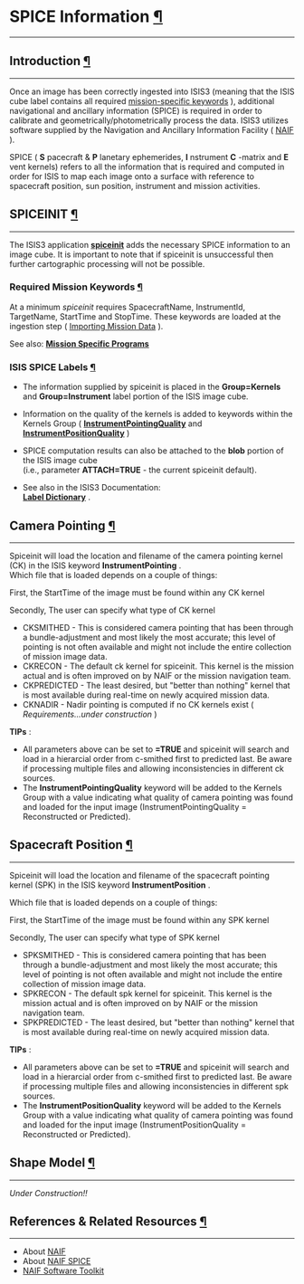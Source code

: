 <div id="main">

<div id="content">

<div class="contextual">

</div>

<div class="wiki wiki-page">

<span id="SPICE-Information"></span>

# SPICE Information [¶](#SPICE-Information-)

-----

<span id="Introduction"></span>

## Introduction [¶](#Introduction-)

-----

Once an image has been correctly ingested into ISIS3 (meaning that the
ISIS cube label contains all required [mission-specific
keywords](fixit.wr.usgs.gov) ), additional navigational and ancillary
information (SPICE) is required in order to calibrate and
geometrically/photometrically process the data. ISIS3 utilizes software
supplied by the Navigation and Ancillary Information Facility (
[NAIF](fixit.wr.usgs.gov) ).

SPICE ( **S** pacecraft & **P** lanetary ephemerides, **I** nstrument
**C** -matrix and **E** vent kernels) refers to all the information that
is required and computed in order for ISIS to map each image onto a
surface with reference to spacecraft position, sun position, instrument
and mission activities.

<span id="SPICEINIT"></span>

## SPICEINIT [¶](#SPICEINIT-)

-----

The ISIS3 application
[**spiceinit**](http://isis.astrogeology.usgs.gov/Application/presentation/Tabbed/spiceinit/spiceinit.html)
adds the necessary SPICE information to an image cube. It is important
to note that if spiceinit is unsuccessful then further cartographic
processing will not be possible.

<span id="Required-Mission-Keywords"></span>

### Required Mission Keywords [¶](#Required-Mission-Keywords-)

At a minimum *spiceinit* requires SpacecraftName, InstrumentId,
TargetName, StartTime and StopTime. These keywords are loaded at the
ingestion step ( [Importing Mission
Data](Locating_and_Ingesting_Image_Data) ).

See also: [**Mission Specific
Programs**](http://isis.astrogeology.usgs.gov/Application/index.html)

<span id="ISIS-SPICE-Labels"></span>

### ISIS SPICE Labels [¶](#ISIS-SPICE-Labels-)

  - The information supplied by spiceinit is placed in the
    **Group=Kernels** and **Group=Instrument** label portion of the ISIS
    image cube.

  - Information on the quality of the kernels is added to keywords
    within the Kernels Group (
    [**InstrumentPointingQuality**](fixit.wr.usgs.gov) and
    [**InstrumentPositionQuality**](fixit.wr.usgs.gov) )

  - SPICE computation results can also be attached to the **blob**
    portion of the ISIS image cube  
    (i.e., parameter **ATTACH=TRUE** - the current spiceinit default).

  - See also in the ISIS3 Documentation:  
    [**Label
    Dictionary**](http://isis.astrogeology.usgs.gov/documents/LabelDictionary/LabelDictionary.html)
    .

<span id="Camera-Pointing"></span>

## Camera Pointing [¶](#Camera-Pointing-)

-----

Spiceinit will load the location and filename of the camera pointing
kernel (CK) in the ISIS keyword **InstrumentPointing** .  
Which file that is loaded depends on a couple of things:

First, the StartTime of the image must be found within any CK kernel

Secondly, The user can specify what type of CK kernel

  - CKSMITHED - This is considered camera pointing that has been through
    a bundle-adjustment and most likely the most accurate; this level of
    pointing is not often available and might not include the entire
    collection of mission image data.
  - CKRECON - The default ck kernel for spiceinit. This kernel is the
    mission actual and is often improved on by NAIF or the mission
    navigation team.
  - CKPREDICTED - The least desired, but "better than nothing" kernel
    that is most available during real-time on newly acquired mission
    data.
  - CKNADIR - Nadir pointing is computed if no CK kernels exist (
    *Requirements...under construction* )

**TIPs** :

  - All parameters above can be set to **=TRUE** and spiceinit will
    search and load in a hierarcial order from c-smithed first to
    predicted last. Be aware if processing multiple files and allowing
    inconsistencies in different ck sources.
  - The **InstrumentPointingQuality** keyword will be added to the
    Kernels Group with a value indicating what quality of camera
    pointing was found and loaded for the input image
    (InstrumentPointingQuality = Reconstructed or Predicted).

<span id="Spacecraft-Position"></span>

## Spacecraft Position [¶](#Spacecraft-Position-)

-----

Spiceinit will load the location and filename of the spacecraft pointing
kernel (SPK) in the ISIS keyword **InstrumentPosition** .

Which file that is loaded depends on a couple of things:

First, the StartTime of the image must be found within any SPK kernel

Secondly, The user can specify what type of SPK kernel

  - SPKSMITHED - This is considered camera pointing that has been
    through a bundle-adjustment and most likely the most accurate; this
    level of pointing is not often available and might not include the
    entire collection of mission image data.
  - SPKRECON - The default spk kernel for spiceinit. This kernel is the
    mission actual and is often improved on by NAIF or the mission
    navigation team.
  - SPKPREDICTED - The least desired, but "better than nothing" kernel
    that is most available during real-time on newly acquired mission
    data.

**TIPs** :

  - All parameters above can be set to **=TRUE** and spiceinit will
    search and load in a hierarcial order from c-smithed first to
    predicted last. Be aware if processing multiple files and allowing
    inconsistencies in different spk sources.
  - The **InstrumentPositionQuality** keyword will be added to the
    Kernels Group with a value indicating what quality of camera
    pointing was found and loaded for the input image
    (InstrumentPositionQuality = Reconstructed or Predicted).

<span id="Shape-Model"></span>

## Shape Model [¶](#Shape-Model-)

-----

*Under Construction\!\!*

<span id="References-amp-Related-Resources"></span>

## References & Related Resources [¶](#References--Related-Resources-)

-----

  - About [NAIF](http://naif.jpl.nasa.gov/naif/index.html)
  - About [NAIF SPICE](http://naif.jpl.nasa.gov/naif/aboutspice.html)
  - [NAIF Software Toolkit](http://naif.jpl.nasa.gov/naif/toolkit.html)

</div>

<div style="clear:both;">

</div>

</div>

</div>
